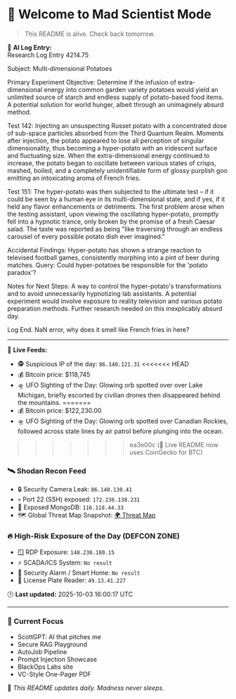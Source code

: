 # 🧪 Welcome to Mad Scientist Mode

> This README is alive. Check back tomorrow.

🧠 **AI Log Entry:**  
Research Log Entry 4214.75

Subject: Multi-dimensional Potatoes

Primary Experiment Objective: Determine if the infusion of extra-dimensional energy into common garden variety potatoes would yield an unlimited source of starch and endless supply of potato-based food items. A potential solution for world hunger, albeit through an unimaginely absurd method. 

Test 142: Injecting an unsuspecting Russet potato with a concentrated dose of sub-space particles absorbed from the Third Quantum Realm. Moments after injection, the potato appeared to lose all perception of singular dimensionality, thus becoming a hyper-potato with an iridescent surface and fluctuating size. When the extra-dimensional energy continued to increase, the potato began to oscillate between various states of crisps, mashed, boiled, and a completely unidentifiable form of glossy purplish goo emitting an intoxicating aroma of French fries.

Test 151: The hyper-potato was then subjected to the ultimate test – if it could be seen by a human eye in its multi-dimensional state, and if yes, if it held any flavor enhancements or detriments. The first problem arose when the testing assistant, upon viewing the oscillating hyper-potato, promptly fell into a hypnotic trance, only broken by the promise of a fresh Caesar salad. The taste was reported as being "like traversing through an endless carousel of every possible potato dish ever imagined."

Accidental Findings: Hyper-potato has shown a strange reaction to televised football games, consistently morphing into a pint of beer during matches. Query: Could hyper-potatoes be responsible for the 'potato paradox'?

Notes for Next Steps: A way to control the hyper-potato's transformations and to avoid unnecessarily hypnotizing lab assistants. A potential experiment would involve exposure to reality television and various potato preparation methods. Further research needed on this inexplicably absurd day.

Log End. NaN error, why does it smell like French fries in here?

---

📡 **Live Feeds:**
- 🕵️ Suspicious IP of the day: `86.140.121.31`
<<<<<<< HEAD
- 💰 Bitcoin price: $118,745
- 🛸 UFO Sighting of the Day: Glowing orb spotted over over Lake Michigan, briefly escorted by civilian drones then disappeared behind the mountains.
=======
- 💰 Bitcoin price: $122,230.00
- 🛸 UFO Sighting of the Day: Glowing orb spotted over Canadian Rockies, followed across state lines by air patrol before plunging into the ocean.
>>>>>>> ea3e00c (🔄 Live README now uses CoinGecko for BTC)

<!--START_SHODAN-->
### 🛰️ Shodan Recon Feed
- 🔒 Security Camera Leak: `86.140.130.41`
- 💀 Port 22 (SSH) exposed: `172.236.138.231`
- 🧩 Exposed MongoDB: `116.118.44.33`
- 🗺️ Global Threat Map Snapshot: [🌍 Threat Map](https://www.shodan.io/search?query=map)

### 🔥 High-Risk Exposure of the Day (DEFCON ZONE)
- 🪟 RDP Exposure: `148.230.180.15`
- ⚡ SCADA/ICS System: `No result`
- 🚨 Security Alarm / Smart Home: `No result`
- 🛑 License Plate Reader: `49.13.41.227`
<!--END_SHODAN-->

🕒 **Last updated:** 2025-10-03 16:00:17 UTC

---

### 🧠 Current Focus
- ScottGPT: AI that pitches me  
- Secure RAG Playground  
- AutoJob Pipeline  
- Prompt Injection Showcase  
- BlackOps Labs site  
- VC-Style One-Pager PDF

🔁 _This README updates daily. Madness never sleeps._
